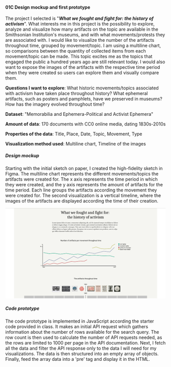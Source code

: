 #### 01C Design mockup and first prototype

The project I selected is "***What we fought and fight for: the history of activism***". What interests me in this project is the possibility to explore, analyze and visualize how many artifacts on the topic are available in the Smithsonian Institution's museums, and with what movements/protests they are associated with. I would like to visualize the number of the artifacts throughout time, grouped by movement/topic. I am using a multiline chart, so comparisons between the quantity of collected items from each movement/topic can be made. This topic excites me as the topics that engaged the public a hundred years ago are still relevant today. I would also want to expose the images of the artifacts with the respective time period when they were created so users can explore them and visually compare them.

**Questions I want to explore**: What historic movements/topics associated with activism have taken place throughout history? What ephemeral artifacts, such as posters and pamphlets, have we preserved in museums? How has the imagery evolved throughout time?

**Dataset**: "Memorabilia and Ephemera-Political and Activist Ephemera"

**Amount of data**: 170 documents with CC0 online media, dating 1830s-2010s

**Properties of the data**: Title, Place, Date, Topic, Movement, Type

**Visualization method used**: Multiline chart, Timeline of the images

##### Design mockup
Starting with the initial sketch on paper, I created the high-fidelity sketch in Figma. The multiline chart represents the different movements/topics the artifacts were created for. The x axis represents the time period in which they were created, and the y axis represents the amount of artifacts for the time period. Each line groups the artifacts according the movement they were created for.
The second visualization is a vertical timeline, where the images of the artifacts are displayed according the time of their creation. 

![](sketch/sketch-high-fidelity.PNG)


##### Code prototype
The code prototype is implemented in JavaScript according the starter code provided in class. It makes an initial API request which gathers information about the number of rows available for the search query. The row count is then used to calculate the number of API requests needed, as the rows are limited to 1000 per page in the API documentation. Next, I fetch all the data and filter the API response only to the data I will need for my visualizations. The data is then structured into an empty array of objects. Finally, feed the array data into a 'pre' tag and display it in the HTML. 


